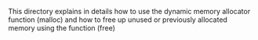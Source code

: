 This directory explains in details how to use the dynamic 
memory allocator function (malloc) and how to free up unused or previously allocated memory
using the function (free)
